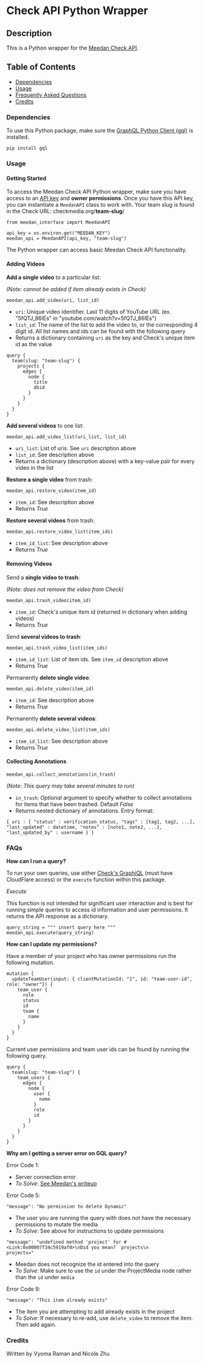 # Check API Python Wrapper

## Description
This is a Python wrapper for the [Meedan Check API](https://github.com/meedan/check-api).

## Table of Contents
* [Dependencies](###Dependencies)
* [Usage](###Usage)
* [Frequently Asked Questions](###FAQ)
* [Credits](###Credits)

### Dependencies
To use this Python package, make sure the [GraphQL Python Client (gql)](https://pypi.org/project/gql/) is installed.
```
pip install gql
```

### Usage

#### Getting Started
To access the Meedan Check API Python wrapper, make sure you have access to an [API key](https://github.com/meedan/check/wiki/Authentication-and-authorization-on-Check-API) and **owner permissions**. Once you have this API key, you can instantiate a `MeedanAPI` class to work with. Your team slug is found in the Check URL: checkmedia.org/**team-slug**/

```
from meedan_interface import MeedanAPI

api_key = os.environ.get("MEEDAN_KEY")
meedan_api = MeedanAPI(api_key, "team-slug")
```

The Python wrapper can access basic Meedan Check API functionality.

#### Adding Videos

**Add a single video** to a particular list:

*(Note: cannot be added if item already exists in Check)*

`meedan_api.add_video(uri, list_id)`
* `uri`: Unique video identifier. Last 11 digits of YouTube URL (ex. "5fQTJ_86IEs" in "youtube.com/watch?v=5fQTJ_86IEs")
* `list_id`: The name of the list to add the video to, or the corresponding 4 digit id. All list names and ids can be found with the following query
* Returns a dictionary containing `uri` as the key and Check's unique item id as the value

```
query {
  team(slug: "team-slug") {
    projects {
      edges {
        node {
          title
          dbid
        }
      }
    }
  }
}
```

**Add several videos** to one list:

`meedan_api.add_video_list(uri_list, list_id)`
* `uri_list`: List of uris. See `uri` description above
* `list_id`: See description above
* Returns a dictionary (description above) with a key-value pair for every video in the list

**Restore a single video** from trash:

`meedan_api.restore_video(item_id)`
* `item_id`: See description above
* Returns *True*

**Restore several videos** from trash:

`meedan_api.restore_video_list(item_ids)`
* `item_id_list`: See description above
* Returns *True*

#### Removing Videos

Send a **single video to trash**:

*(Note: does not remove the video from Check)*

`meedan_api.trash_video(item_id)`
* `item_id`: Check's unique item id (returned in dictionary when adding videos) 
* Returns *True*

Send **several videos to trash**:

`meedan_api.trash_video_list(item_ids)`
* `item_id_list`: List of item ids. See `item_id` description above
* Returns *True*

Permanently **delete single video**:

`meedan_api.delete_video(item_id)`
* `item_id`: See description above
* Returns *True*

Permanently **delete several videos**:

`meedan_api.delete_video_list(item_ids)`
* `item_id_list`: See description above
* Returns *True*

#### Collecting Annotations

`meedan_api.collect_annotations(in_trash)`

*(Note: This query may take several minutes to run)*
* `in_trash`: *Optional* argument to specify whether to collect annotations for items that have been trashed. Default *False*
* Returns nested dictionary of annotations. Entry format:

```
{ uri : { "status" : verification_status, "tags" : [tag1, tag2, ...], "last_updated" : datetime, "notes" : [note1, note2, ...], "last_updated_by" : username } }
```

### FAQs
**How can I run a query?**

To run your own queries, use either [Check's GraphiQL](https://check-api.checkmedia.org/graphiql) (must have CloudFlare access) or the `execute` function within this package.

*Execute*

This function is not intended for significant user interaction and is best for running simple queries to access id information and user permissions. It returns the API response as a dictionary.

```
query_string = """ insert query here """
meedan_api.execute(query_string)
```

**How can I update my permissions?**

Have a member of your project who has owner permissions run the following mutation.

```
mutation {
  updateTeamUser(input: { clientMutationId: "1", id: "team-user-id", role: "owner"}) {
    team_user {
      role
      status
      id
      team {
        name
      }
    }
  }
}
```

Current user permissions and team user ids can be found by running the following query.

```
query {
  team(slug: "team-slug") {
    team_users {
      edges {
        node {
          user {
            name
          }
          role
          id
        }
      }
    }
  }
}
```

**Why am I getting a server error on GQL query?**

Error Code 1:
* Server connection error
* *To Solve*: [See Meedan's writeup](https://github.com/meedan/check-api/blob/master/doc/api.md)

Error Code 5:

`"message": "No permission to delete Dynamic"`
* The user you are running the query with does not have the necessary permissions to mutate the media
* *To Solve*: See above for instructions to update permissions

`"message": "undefined method 'project' for #<Link:0x00007f34c5919af0>\nDid you mean?  projects\n               projects="`
* Meedan does not recognize the id entered into the query
* *To Solve*: Make sure to use the `id` under the ProjectMedia node rather than the `id` under `media`

Error Code 9:

`"message": "This item already exists"`
* The item you are attempting to add already exists in the project
* *To Solve*: If necessary to re-add, use `delete_video` to remove the item. Then add again.


### Credits
Written by Vyoma Raman and Nicole Zhu
